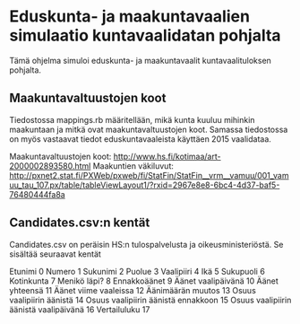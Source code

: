 # Eduskunta- ja maakuntavaalien simulaatio kuntavaalidatan pohjalta

Tämä ohjelma simuloi eduskunta- ja maakuntavaalit kuntavaalituloksen pohjalta.

## Maakuntavaltuustojen koot

Tiedostossa mappings.rb määritellään, mikä kunta kuuluu mihinkin maakuntaan ja mitkä ovat maakuntavaltuustojen koot. Samassa tiedostossa on myös vastaavat tiedot eduskuntavaaleista käyttäen 2015 vaalidataa.

Maakuntavaltuustojen koot: http://www.hs.fi/kotimaa/art-2000002893580.html
Maakuntien väkiluvut: http://pxnet2.stat.fi/PXWeb/pxweb/fi/StatFin/StatFin__vrm__vamuu/001_vamuu_tau_107.px/table/tableViewLayout1/?rxid=2967e8e8-6bc4-4d37-baf5-76480444fa8a


## Candidates.csv:n kentät

Candidates.csv on peräisin HS:n tulospalvelusta ja oikeusministeriöstä. Se sisältää seuraavat kentät

Etunimi	0
Numero	1
Sukunimi	2
Puolue	3
Vaalipiiri	4
Ikä	5
Sukupuoli	6
Kotinkunta	7
Menikö läpi?	8
Ennakkoäänet	9
Äänet vaalipäivänä	10
Äänet yhteensä	11
Äänet viime vaaleissa	12
Äänimäärän muutos	13
Osuus vaalipiirin äänistä	14
Osuus vaalipiirin äänistä ennakkoon	15
Osuus vaalipiirin äänistä vaalipäivänä	16
Vertailuluku	17
